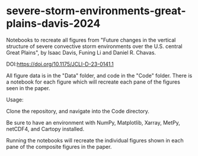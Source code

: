 # severe-storm-environments-great-plains-davis-2024
Notebooks to recreate all figures from "Future changes in the vertical structure of severe convective storm environments over the U.S. central Great Plains",  by Isaac Davis, Funing Li and Daniel R. Chavas. 

DOI:https://doi.org/10.1175/JCLI-D-23-0141.1

All figure data is in the "Data" folder, and code in the "Code" folder. There is a notebook for each figure which will recreate each pane of the figures seen in the paper.



Usage:

Clone the repository, and navigate into the Code directory.

Be sure to have an environment with NumPy, Matplotlib, Xarray, MetPy, netCDF4, and Cartopy installed.

Running the notebooks will recreate the individual figures shown in each pane of the composite figures in the paper. 
